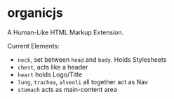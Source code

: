 organicjs
=========

A Human-Like HTML Markup Extension.

Current Elements:

- `neck`, set between `head` and `body`. Holds Stylesheets
- `chest`, acts like a header
- `heart` holds Logo/Title
- `lung`, `trachea`, `alveoli` all together act as Nav
- `stomach` acts as main-content area